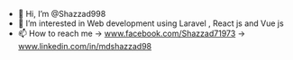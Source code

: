 - 👋 Hi, I’m @Shazzad998
- 👀 I’m interested in Web development using Laravel , React js and Vue js
- 📫 How to reach me
      -> www.facebook.com/Shazzad71973
      -> www.linkedin.com/in/mdshazzad98
